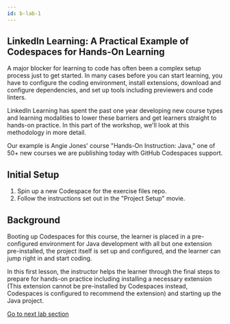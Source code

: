 ```yaml
---
id: b-lab-1
---
```


## LinkedIn Learning: A Practical Example of Codespaces for Hands-On Learning

A major blocker for learning to code has often been a complex setup process just to get started. In many cases before you can start learning, you have to configure the coding environment, install extensions, download and configure dependencies, and set up tools including previewers and code linters.

LinkedIn Learning has spent the past one year developing new course types and learning modalities to lower these barriers and get learners straight to hands-on practice. In this part of the workshop, we'll look at this methodology in more detail.

Our example is Angie Jones' course "Hands-On Instruction: Java," one of 50+ new courses we are publishing today with GitHub Codespaces support.



## Initial Setup

1. Spin up a new Codespace for the exercise files repo.
2. Follow the instructions set out in the "Project Setup" movie.
  
## Background

Booting up Codespaces for this course, the learner is placed in a pre-configured environment for Java development with all but one extension pre-installed, the project itself is set up and configured, and the learner can jump right in and start coding.

In this first lesson, the instructor helps the learner through the final steps to prepare for hands-on practice including installing a necessary extension (This extension cannot be pre-installed by Codespaces instead, Codespaces is configured to recommend the extension) and starting up the Java project.

[Go to next lab section](../morten/lab-2.html)